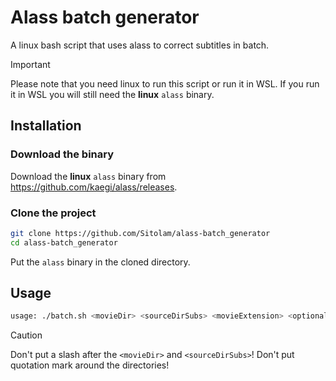 # Alass batch generator
A linux bash script that uses alass to correct subtitles in batch.

> [!IMPORTANT]
> Please note that you need linux to run this script or run it in WSL.
> If you run it in WSL you will still need the <b>linux</b> `alass` binary.

## Installation
### Download the binary
Download the <b>linux</b> `alass` binary from https://github.com/kaegi/alass/releases.

### Clone the project
```bash
git clone https://github.com/Sitolam/alass-batch_generator
cd alass-batch_generator
```
Put the `alass` binary in the cloned directory.

## Usage
```bash
usage: ./batch.sh <movieDir> <sourceDirSubs> <movieExtension> <optional:alassDir>
```
> [!CAUTION]
> Don't put a slash after the `<movieDir>` and `<sourceDirSubs>`!
> Don't put quotation mark around the directories!
